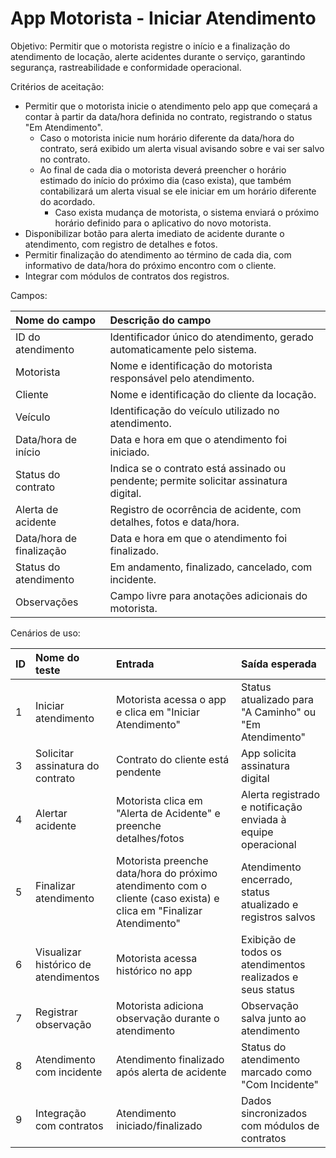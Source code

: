 # **App Motorista \- Iniciar Atendimento**

Objetivo: Permitir que o motorista registre o início e a finalização do atendimento de locação, alerte acidentes durante o serviço, garantindo segurança, rastreabilidade e conformidade operacional.

Critérios de aceitação:

* Permitir que o motorista inicie o atendimento pelo app que começará a contar à partir da data/hora definida no contrato, registrando o status "Em Atendimento".  
  * Caso o motorista inicie num horário diferente da data/hora do contrato, será exibido um alerta visual avisando sobre e vai ser salvo no contrato.  
  * Ao final de cada dia o motorista deverá preencher o horário estimado do início do próximo dia (caso exista), que também contabilizará um alerta visual se ele iniciar em um horário diferente do acordado.  
    * Caso exista mudança de motorista, o sistema enviará o próximo horário definido para o aplicativo do novo motorista.  
* Disponibilizar botão para alerta imediato de acidente durante o atendimento, com registro de detalhes e fotos.  
* Permitir finalização do atendimento ao término de cada dia, com informativo de data/hora do próximo encontro com o cliente.  
* Integrar com módulos de contratos dos registros.

Campos:

| Nome do campo | Descrição do campo |
| :---- | :---- |
| ID do atendimento | Identificador único do atendimento, gerado automaticamente pelo sistema. |
| Motorista | Nome e identificação do motorista responsável pelo atendimento. |
| Cliente | Nome e identificação do cliente da locação. |
| Veículo | Identificação do veículo utilizado no atendimento. |
| Data/hora de início | Data e hora em que o atendimento foi iniciado. |
| Status do contrato | Indica se o contrato está assinado ou pendente; permite solicitar assinatura digital. |
| Alerta de acidente | Registro de ocorrência de acidente, com detalhes, fotos e data/hora. |
| Data/hora de finalização | Data e hora em que o atendimento foi finalizado. |
| Status do atendimento | Em andamento, finalizado, cancelado, com incidente. |
| Observações | Campo livre para anotações adicionais do motorista. |

Cenários de uso:

| ID | Nome do teste | Entrada | Saída esperada |
| :---- | :---- | :---- | :---- |
| 1 | Iniciar atendimento | Motorista acessa o app e clica em "Iniciar Atendimento" | Status atualizado para "A Caminho" ou "Em Atendimento" |
| 3 | Solicitar assinatura do contrato | Contrato do cliente está pendente | App solicita assinatura digital |
| 4 | Alertar acidente | Motorista clica em "Alerta de Acidente" e preenche detalhes/fotos | Alerta registrado e notificação enviada à equipe operacional |
| 5 | Finalizar atendimento | Motorista preenche data/hora do próximo atendimento com o cliente (caso exista) e clica em "Finalizar Atendimento" | Atendimento encerrado, status atualizado e registros salvos |
| 6 | Visualizar histórico de atendimentos | Motorista acessa histórico no app | Exibição de todos os atendimentos realizados e seus status |
| 7 | Registrar observação | Motorista adiciona observação durante o atendimento | Observação salva junto ao atendimento |
| 8 | Atendimento com incidente | Atendimento finalizado após alerta de acidente | Status do atendimento marcado como "Com Incidente" |
| 9 | Integração com contratos | Atendimento iniciado/finalizado | Dados sincronizados com módulos de contratos |

